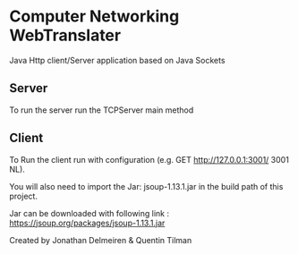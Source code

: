 # Computer Networking WebTranslater
  Java Http client/Server application based on Java Sockets

## Server
  To run the server run the TCPServer main method

## Client
  To Run the client run with configuration (e.g. GET http://127.0.0.1:3001/ 3001 NL).
  
  You will also need to import the Jar: jsoup-1.13.1.jar in the build path of this project.
  
  Jar can be downloaded with following link : https://jsoup.org/packages/jsoup-1.13.1.jar

 
 
 
 Created by Jonathan Delmeiren & Quentin Tilman
